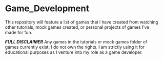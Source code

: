 # Game_Development
 This repository will feature a list of games that I have created from watching other tutorials, mock games created, or personal projects of games I've made for fun.

 ***FULL DISCLAIMER***
 Any games in the tutorials or mock games folder of games currently exist; I do not own the rights. I am strictly using it for educational purposes as I venture into my role as a game developer.
